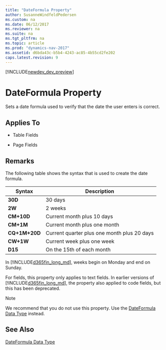 ```yaml
---
title: "DateFormula Property"
author: SusanneWindfeldPedersen
ms.custom: na
ms.date: 06/12/2017
ms.reviewer: na
ms.suite: na
ms.tgt_pltfrm: na
ms.topic: article
ms.prod: "dynamics-nav-2017"
ms.assetid: d6bda43c-b5b4-4243-ac85-4b55cd2fe202
caps.latest.revision: 9
---
```


[!INCLUDE[newdev_dev_preview](../includes/newdev_dev_preview.md)]

# DateFormula Property
Sets a date formula used to verify that the date the user enters is correct.  

## Applies To  

-   Table Fields  

-   Page Fields  

## Remarks  
 The following table shows the syntax that is used to create the date formula.  

|Syntax|Description|  
|------------|---------------------------------------|  
|**30D**|30 days|  
|**2W**|2 weeks|  
|**CM+10D**|Current month plus 10 days|  
|**CM+1M**|Current month plus one month|  
|**CQ+1M+20D**|Current quarter plus one month plus 20 days|  
|**CW+1W**|Current week plus one week|  
|**D15**|On the 15th of each month|  

 In [!INCLUDE[d365fin_long_md](../includes/d365fin_long_md.md)], weeks begin on Monday and end on Sunday.  

 For fields, this property only applies to text fields. In earlier versions of [!INCLUDE[d365fin_long_md](../includes/d365fin_long_md.md)], the property also applied to code fields, but this has been deprecated.

> [!NOTE]  
>  We recommend that you do not use this property. Use the [DateFormula Data Type](../datatypes/devenv-dateformula-data-type.md) instead.  

## See Also  
 [DateFormula Data Type](../datatypes/devenv-dateformula-data-type.md)
